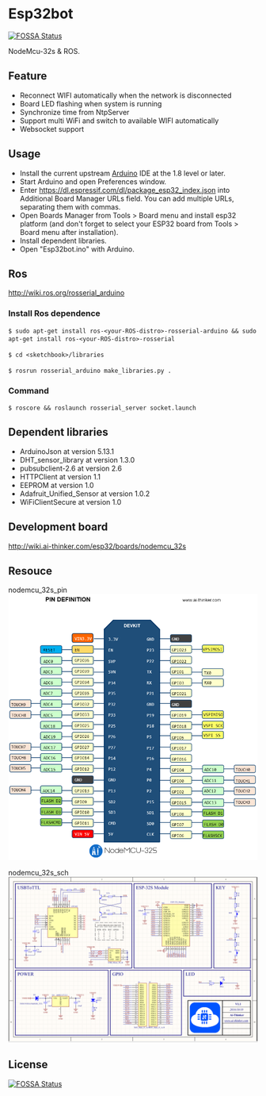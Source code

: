 # Esp32bot

[![FOSSA Status](https://app.fossa.io/api/projects/git%2Bgithub.com%2FSoyM%2FEsp32bot.svg?type=shield)](https://app.fossa.io/projects/git%2Bgithub.com%2FSoyM%2FEsp32bot?ref=badge_shield)

NodeMcu-32s & ROS.

## Feature

* Reconnect WIFI automatically when the network is disconnected
* Board LED flashing when system is running
* Synchronize time from NtpServer
* Support multi WiFi and switch to available WIFI automatically
* Websocket support 

## Usage

* Install the current upstream [Arduino](https://www.arduino.cc/en/Main/Software) IDE at the 1.8 level or later. 
* Start Arduino and open Preferences window.
* Enter https://dl.espressif.com/dl/package_esp32_index.json into Additional Board Manager URLs field. You can add multiple URLs, separating them with commas.
* Open Boards Manager from Tools > Board menu and install esp32 platform (and don't forget to select your ESP32 board from Tools > Board menu after installation).
* Install dependent libraries.
* Open "Esp32bot.ino" with Arduino.

## Ros

http://wiki.ros.org/rosserial_arduino

### Install Ros dependence

    $ sudo apt-get install ros-<your-ROS-distro>-rosserial-arduino && sudo apt-get install ros-<your-ROS-distro>-rosserial 

    $ cd <sketchbook>/libraries

    $ rosrun rosserial_arduino make_libraries.py .

### Command

    $ roscore && roslaunch rosserial_server socket.launch

## Dependent libraries

* ArduinoJson at version 5.13.1
* DHT_sensor_library at version 1.3.0
* pubsubclient-2.6 at version 2.6
* HTTPClient at version 1.1
* EEPROM at version 1.0
* Adafruit_Unified_Sensor at version 1.0.2
* WiFiClientSecure at version 1.0

## Development board

http://wiki.ai-thinker.com/esp32/boards/nodemcu_32s

## Resouce

nodemcu_32s_pin
![nodemcu_32s_pin.png](doc/nodemcu_32s_pin.png)

nodemcu_32s_sch
![nodemcu_32s_sch.png](doc/nodemcu_32s_sch.png)

## License

[![FOSSA Status](https://app.fossa.io/api/projects/git%2Bgithub.com%2FSoyM%2FEsp32bot.svg?type=large)](https://app.fossa.io/projects/git%2Bgithub.com%2FSoyM%2FEsp32bot?ref=badge_large)
